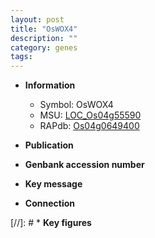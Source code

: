 ```yaml
---
layout: post
title: "OsWOX4"
description: ""
category: genes
tags: 
---
```


* **Information**  
    + Symbol: OsWOX4  
    + MSU: [LOC_Os04g55590](http://rice.uga.edu/cgi-bin/ORF_infopage.cgi?orf=LOC_Os04g55590)  
    + RAPdb: [Os04g0649400](http://rapdb.dna.affrc.go.jp/viewer/gbrowse_details/irgsp1?name=Os04g0649400)  

* **Publication**  

* **Genbank accession number**  

* **Key message**  

* **Connection**  

[//]: # * **Key figures**  


